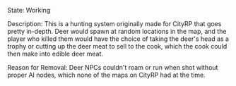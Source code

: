 State: Working

Description: This is a hunting system originally made for CityRP that goes pretty in-depth. Deer would spawn at random locations in the map, and the player who killed them would have the choice of taking the deer's head as a trophy or cutting up the deer meat to sell to the cook, which the cook could then make into edible deer meat.

Reason for Removal: Deer NPCs couldn't roam or run when shot without proper AI nodes, which none of the maps on CityRP had at the time.
